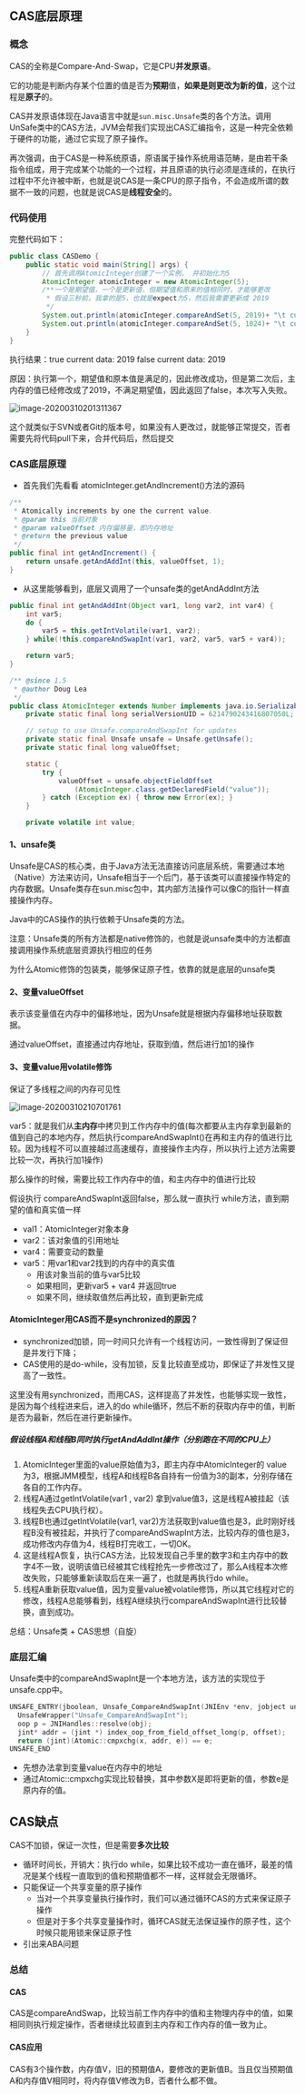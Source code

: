 ##  CAS底层原理

### 概念

CAS的全称是Compare-And-Swap，它是CPU**并发原语**。

它的功能是判断内存某个位置的值是否为**预期**值，**如果是则更改为新的值**，这个过程是**原子**的。

CAS并发原语体现在Java语言中就是`sun.misc.Unsafe`类的各个方法。调用UnSafe类中的CAS方法，JVM会帮我们实现出CAS汇编指令，这是一种完全依赖于硬件的功能，通过它实现了原子操作。

再次强调，由于CAS是一种系统原语，原语属于操作系统用语范畴，是由若干条指令组成，用于完成某个功能的一个过程，并且原语的执行必须是连续的，在执行过程中不允许被中断，也就是说CAS是一条CPU的原子指令，不会造成所谓的数据不一致的问题，也就是说CAS是**线程安全**的。

### 代码使用

完整代码如下：

```java
public class CASDemo {
    public static void main(String[] args) {
        // 首先调用AtomicInteger创建了一个实例， 并初始化为5
        AtomicInteger atomicInteger = new AtomicInteger(5);
        /**一个是期望值，一个是更新值，但期望值和原来的值相同时，才能够更改
         * 假设三秒前，我拿的是5，也就是expect为5，然后我需要更新成 2019
         */
        System.out.println(atomicInteger.compareAndSet(5, 2019)+ "\t current data: " + atomicInteger.get());
        System.out.println(atomicInteger.compareAndSet(5, 1024)+ "\t current data: " + atomicInteger.get());
    }
}
```

执行结果：true current data: 2019    false current data: 2019

原因：执行第一个，期望值和原本值是满足的，因此修改成功，但是第二次后，主内存的值已经修改成了2019，不满足期望值，因此返回了false，本次写入失败。

![image-20200310201311367](../../pics/juc/cas/image-20200310201311367.png)

这个就类似于SVN或者Git的版本号，如果没有人更改过，就能够正常提交，否者需要先将代码pull下来，合并代码后，然后提交

### CAS底层原理

- 首先我们先看看 atomicInteger.getAndIncrement()方法的源码

```java
/**
 * Atomically increments by one the current value.
 * @param this 当前对象
 * @param valueOffset 内存偏移量，即内存地址
 * @return the previous value
 */
public final int getAndIncrement() {
    return unsafe.getAndAddInt(this, valueOffset, 1);
}
```

- 从这里能够看到，底层又调用了一个unsafe类的getAndAddInt方法

```java
public final int getAndAddInt(Object var1, long var2, int var4) {
    int var5;
    do {
        var5 = this.getIntVolatile(var1, var2);
    } while(!this.compareAndSwapInt(var1, var2, var5, var5 + var4));

    return var5;
}
```

```java
/** @since 1.5
 * @author Doug Lea
 */
public class AtomicInteger extends Number implements java.io.Serializable {
    private static final long serialVersionUID = 6214790243416807050L;

    // setup to use Unsafe.compareAndSwapInt for updates
    private static final Unsafe unsafe = Unsafe.getUnsafe();
    private static final long valueOffset;

    static {
        try {
            valueOffset = unsafe.objectFieldOffset
                (AtomicInteger.class.getDeclaredField("value"));
        } catch (Exception ex) { throw new Error(ex); }
    }

    private volatile int value;
```

#### 1、unsafe类

Unsafe是CAS的核心类，由于Java方法无法直接访问底层系统，需要通过本地（Native）方法来访问，Unsafe相当于一个后门，基于该类可以直接操作特定的内存数据。Unsafe类存在sun.misc包中，其内部方法操作可以像C的指针一样直接操作内存。

Java中的CAS操作的执行依赖于Unsafe类的方法。

注意：Unsafe类的所有方法都是native修饰的，也就是说unsafe类中的方法都直接调用操作系统底层资源执行相应的任务

为什么Atomic修饰的包装类，能够保证原子性，依靠的就是底层的unsafe类

#### 2、变量valueOffset

表示该变量值在内存中的偏移地址，因为Unsafe就是根据内存偏移地址获取数据。

通过valueOffset，直接通过内存地址，获取到值，然后进行加1的操作

#### 3、变量value用volatile修饰

保证了多线程之间的内存可见性

![image-20200310210701761](../../pics/juc/volatile/image-20200310210701761.png)

var5：就是我们从**主内存**中拷贝到工作内存中的值(每次都要从主内存拿到最新的值到自己的本地内存，然后执行compareAndSwapInt()在再和主内存的值进行比较。因为线程不可以直接越过高速缓存，直接操作主内存，所以执行上述方法需要比较一次，再执行加1操作)

那么操作的时候，需要比较工作内存中的值，和主内存中的值进行比较

假设执行 compareAndSwapInt返回false，那么就一直执行 while方法，直到期望的值和真实值一样

- val1：AtomicInteger对象本身
- var2：该对象值的引用地址
- var4：需要变动的数量
- var5：用var1和var2找到的内存中的真实值
  - 用该对象当前的值与var5比较
  - 如果相同，更新var5 + var4 并返回true
  - 如果不同，继续取值然后再比较，直到更新完成

#### AtomicInteger用CAS而不是synchronized的原因？

- synchronized加锁，同一时间只允许有一个线程访问，一致性得到了保证但是并发行下降；
- CAS使用的是do-while，没有加锁，反复比较直至成功，即保证了并发性又提高了一致性。

这里没有用synchronized，而用CAS，这样提高了并发性，也能够实现一致性，是因为每个线程进来后，进入的do while循环，然后不断的获取内存中的值，判断是否为最新，然后在进行更新操作。

##### 假设线程A和线程B同时执行getAndAddInt操作（分别跑在不同的CPU上）

1. AtomicInteger里面的value原始值为3，即主内存中AtomicInteger的 value 为3，根据JMM模型，线程A和线程B各自持有一份值为3的副本，分别存储在各自的工作内存。
2. 线程A通过getIntVolatile(var1 , var2) 拿到value值3，这是线程A被挂起（该线程失去CPU执行权）。
3. 线程B也通过getIntVolatile(var1, var2)方法获取到value值也是3，此时刚好线程B没有被挂起，并执行了compareAndSwapInt方法，比较内存的值也是3，成功修改内存值为4，线程B打完收工，一切OK。
4. 这是线程A恢复，执行CAS方法，比较发现自己手里的数字3和主内存中的数字4不一致，说明该值已经被其它线程抢先一步修改过了，那么A线程本次修改失败，只能够重新读取后在来一遍了，也就是再执行do while。
5. 线程A重新获取value值，因为变量value被volatile修饰，所以其它线程对它的修改，线程A总能够看到，线程A继续执行compareAndSwapInt进行比较替换，直到成功。

总结：Unsafe类 + CAS思想（自旋）

### 底层汇编

Unsafe类中的compareAndSwapInt是一个本地方法，该方法的实现位于unsafe.cpp中。

```c++
UNSAFE_ENTRY(jboolean, Unsafe_CompareAndSwapInt(JNIEnv *env, jobject unsafe, jobject obj, jlong offset, jint e, jint x))
  UnsafeWrapper("Unsafe_CompareAndSwapInt");
  oop p = JNIHandles::resolve(obj);
  jint* addr = (jint *) index_oop_from_field_offset_long(p, offset);
  return (jint)(Atomic::cmpxchg(x, addr, e)) == e;
UNSAFE_END
```

- 先想办法拿到变量value在内存中的地址
- 通过Atomic::cmpxchg实现比较替换，其中参数X是即将更新的值，参数e是原内存的值。

## CAS缺点

CAS不加锁，保证一次性，但是需要**多次比较**

- 循环时间长，开销大：执行do while，如果比较不成功一直在循环，最差的情况是某个线程一直取到的值和预期值都不一样，这样就会无限循环。
- 只能保证一个共享变量的原子操作
  - 当对一个共享变量执行操作时，我们可以通过循环CAS的方式来保证原子操作
  - 但是对于多个共享变量操作时，循环CAS就无法保证操作的原子性，这个时候只能用锁来保证原子性
- 引出来ABA问题

### 总结

#### CAS

CAS是compareAndSwap，比较当前工作内存中的值和主物理内存中的值，如果相同则执行规定操作，否者继续比较直到主内存和工作内存的值一致为止。

#### CAS应用

CAS有3个操作数，内存值V，旧的预期值A，要修改的更新值B。当且仅当预期值A和内存值V相同时，将内存值V修改为B，否者什么都不做。